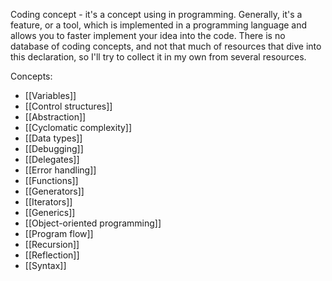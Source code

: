 Coding concept - it's a concept using in programming. Generally, it's a feature, or a tool, which is implemented in a programming language and allows you to faster implement your idea into the code. 
There is no database of coding concepts, and not that much of resources that dive into this declaration, so I'll try to collect it in my own from several resources.

Concepts:
 - [[Variables]]
 - [[Control structures]]
 - [[Abstraction]]
 - [[Cyclomatic complexity]]
 - [[Data types]]
 - [[Debugging]]
 - [[Delegates]]
 - [[Error handling]]
 - [[Functions]]
 - [[Generators]]
 - [[Iterators]]
 - [[Generics]]
 - [[Object-oriented programming]]
 - [[Program flow]]
 - [[Recursion]]
 - [[Reflection]]
 - [[Syntax]]